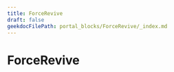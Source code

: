 ```yaml
---
title: ForceRevive
draft: false
geekdocFilePath: portal_blocks/ForceRevive/_index.md
---
```

# ForceRevive